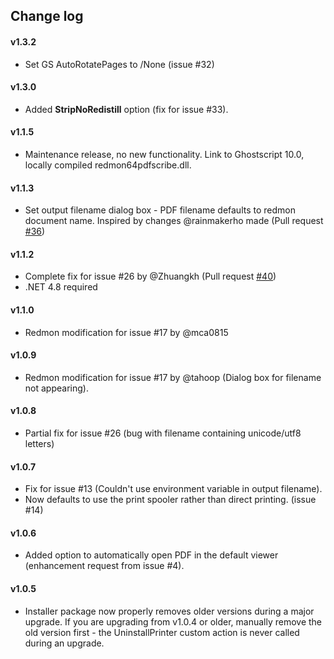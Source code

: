 ## Change log
#### v1.3.2
* Set GS AutoRotatePages to /None (issue #32)
#### v1.3.0
* Added **StripNoRedistill** option (fix for issue #33).
#### v1.1.5
* Maintenance release, no new functionality. Link to Ghostscript 10.0, locally compiled redmon64pdfscribe.dll.
#### v1.1.3
* Set output filename dialog box - PDF filename defaults to redmon document name. Inspired by changes @rainmakerho made (Pull request [#36](https://github.com/stchan/PdfScribe/pull/36))
#### v1.1.2
* Complete fix for issue #26 by @Zhuangkh (Pull request [#40](https://github.com/stchan/PdfScribe/pull/40))
* .NET 4.8 required
#### v1.1.0
* Redmon modification for issue #17 by @mca0815
#### v1.0.9
* Redmon modification for issue #17 by @tahoop (Dialog box for filename not appearing).
#### v1.0.8
* Partial fix for issue #26 (bug with filename containing unicode/utf8 letters)
#### v1.0.7
* Fix for issue #13 (Couldn't use environment variable in output filename).
* Now defaults to use the print spooler rather than direct printing. (issue #14)

#### v1.0.6
* Added option to automatically open PDF in the default viewer (enhancement request from issue #4).

#### v1.0.5
* Installer package now properly removes older versions during a major upgrade. If you are upgrading from v1.0.4 or older, manually remove the old version first - the UninstallPrinter custom action is never called during an upgrade.
